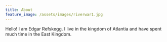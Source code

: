 ```yaml
---
title: About
feature_image: /assets/images/riverwar1.jpg
---
```


Hello! I am Edgar Refskegg. I live in the kingdom of Atlantia and have
spent much time in the East Kingdom. 
